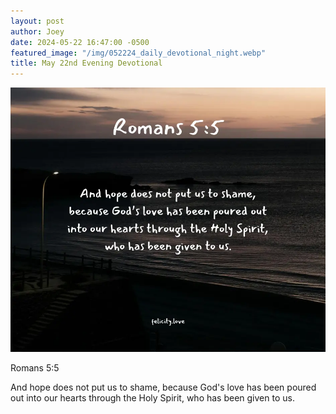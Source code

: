 ```yaml
---
layout: post
author: Joey
date: 2024-05-22 16:47:00 -0500
featured_image: "/img/052224_daily_devotional_night.webp"
title: May 22nd Evening Devotional
---
```


[![May 22nd 2024 - Evening Devotional](/img/052224_daily_devotional_night.webp)](/img/052224_daily_devotional_night.webp)

Romans 5:5

And hope does not put us to shame, because God's love has been poured out into our hearts through the Holy Spirit, who has been given to us. 